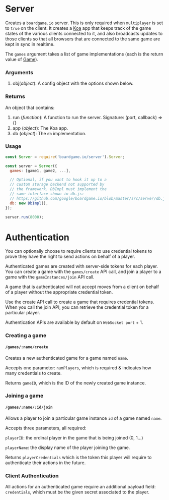 # Server

Creates a `boardgame.io` server. This is only required when
`multiplayer` is set to `true` on the client. It creates a
[Koa](http://koajs.com/) app that keeps track of the game
states of the various clients connected to it, and also
broadcasts updates to those clients so that all browsers
that are connected to the same game are kept in sync in
realtime.

The `games` argument takes a list of game implementations
(each is the return value of [Game](/api/Game.md)).

### Arguments

1. obj(_object_): A config object with the options shown below.

### Returns

An object that contains:

1. run (_function_): A function to run the server.
   Signature: (port, callback) => {}
2. app (_object_): The Koa app.
3. db (_object_): The `db` implementation.

### Usage

```js
const Server = require('boardgame.io/server').Server;

const server = Server({
  games: [game1, game2, ...],

  // Optional, if you want to hook it up to a
  // custom storage backend not supported by
  // the framework. DbImpl must implement the
  // same interface shown in db.js:
  // https://github.com/google/boardgame.io/blob/master/src/server/db.js
  db: new DbImpl(),
});

server.run(8000);
```

# Authentication

You can optionally choose to require clients to use credential tokens to prove they have the right to send actions on behalf of a player.

Authenticated games are created with server-side tokens for each player. You can create a game with the `games/create` API call, and join a player to a game with the `gameInstances/join` API call.

A game that is authenticated will not accept moves from a client on behalf of a player without the appropriate credential token.

Use the create API call to create a game that requires credential tokens. When you call the join API, you can retrieve the credential token for a particular player.

Authentication APIs are available by default on `WebSocket port` + 1.

### Creating a game

#### `/games/:name/create`

Creates a new authenticated game for a game named `name`.

Accepts one parameter: `numPlayers`, which is required & indicates how many credentials to create.

Returns `gameID`, which is the ID of the newly created game instance.

### Joining a game

#### `/games/:name/:id/join`

Allows a player to join a particular game instance `id` of a game named `name`.

Accepts three parameters, all required:

`playerID`: the ordinal player in the game that is being joined (0, 1...)

`playerName`: the display name of the player joining the game.

Returns `playerCredentials` which is the token this player will require to authenticate their actions in the future.

### Client Authentication

All actions for an authenticated game require an additional payload field: `credentials`, which must be the given secret associated to the player.
